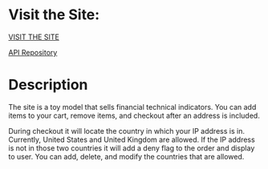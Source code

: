 # Visit the Site:

[VISIT THE SITE](https://webapi-finalproject-react.onrender.com)

[API Repository](https://github.com/supracharger/WebAPI_FinalProject_API)

# Description

The site is a toy model that sells financial technical indicators. You can add items to your cart, remove items, and checkout after an address is included.

During checkout it will locate the country in which your IP address is in. Currently, United States and United Kingdom are allowed. If the IP address is not in those two countries it will add a deny flag to the order and display to user. You can add, delete, and modify the countries that are allowed.